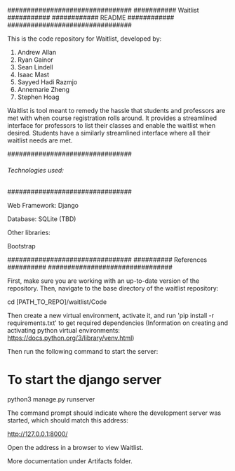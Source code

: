 ################################
########### Waitlist ###########
############ README ############
################################

This is the code repository for Waitlist, developed by:
1. Andrew Allan
2. Ryan Gainor
3. Sean Lindell
4. Isaac Mast
5. Sayyed Hadi Razmjo
6. Annemarie Zheng
7. Stephen Hoag

Waitlist is tool meant to remedy the hassle that students
and professors are met with when course registration rolls
around. It provides a streamlined interface for professors
to list their classes and enable the waitlist when desired.
Students have a similarly streamlined interface where all
their waitlist needs are met.

################################
###### Technologies used: ######
################################

Web Framework: Django

Database: SQLite (TBD)

Other libraries:

Bootstrap

################################
########## References ##########
################################

First, make sure you are working with an up-to-date
version of the repository. Then, navigate to the base
directory of the waitlist repository:


cd [PATH_TO_REPO]/waitlist/Code

Then create a new virtual environment, activate it, and run 'pip install -r requirements.txt' to get required dependencies
(Information on creating and activating python virtual environments: https://docs.python.org/3/library/venv.html)

Then run the following command to start the server:

# To start the django server
python3 manage.py runserver


The command prompt should indicate where the development
server was started, which should match this address:

http://127.0.0.1:8000/

Open the address in a browser to view Waitlist.

More documentation under Artifacts folder.

